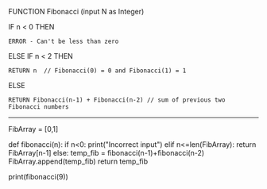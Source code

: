 FUNCTION Fibonacci (input N as Integer)

  IF n < 0 THEN

    ERROR - Can't be less than zero

  ELSE IF n < 2 THEN

    RETURN n  // Fibonacci(0) = 0 and Fibonacci(1) = 1

  ELSE

    RETURN Fibonacci(n-1) + Fibonacci(n-2) // sum of previous two Fibonacci numbers 
----------------------------------
FibArray = [0,1] 
  
def fibonacci(n): 
    if n<0: 
        print("Incorrect input") 
    elif n<=len(FibArray): 
        return FibArray[n-1] 
    else: 
        temp_fib = fibonacci(n-1)+fibonacci(n-2) 
        FibArray.append(temp_fib) 
        return temp_fib 
  
print(fibonacci(9)) 
